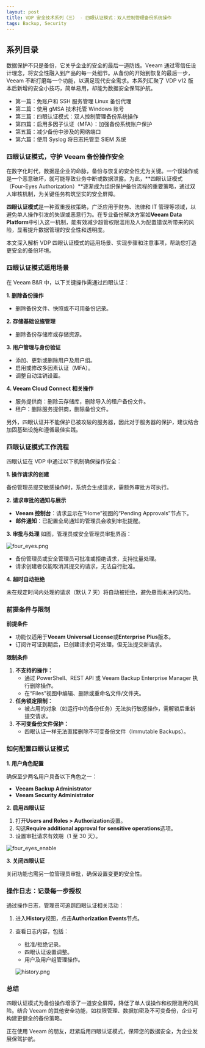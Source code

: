 ```yaml
---
layout: post
title: VDP 安全技术系列（三） - 四眼认证模式：双人控制管理备份系统操作
tags: Backup, Security
---
```


## 系列目录

数据保护不只是备份，它关乎企业的安全的最后一道防线。Veeam 通过零信任设计理念，将安全性融入到产品的每一处细节。从备份的开始到恢复的最后一步，Veeam 不断打磨每一个功能，以满足现代安全需求。本系列汇聚了 VDP v12 版本后新增的安全小技巧，简单易用，却能为数据安全保驾护航。

- 第一篇：免账户和 SSH 服务管理 Linux 备份代理
- 第二篇：使用 gMSA 技术托管 Windows 账号
- 第三篇：四眼认证模式：双人控制管理备份系统操作
- 第四篇：启用多因子认证（MFA）：加强备份系统账户保护
- 第五篇：减少备份中涉及的网络端口
- 第六篇：使用 Syslog 将日志托管至 SIEM 系统

### **四眼认证模式，守护 Veeam 备份操作安全**

在数字化时代，数据是企业的命脉，备份与恢复的安全性尤为关键。一个误操作或是一个恶意破坏，就可能导致业务中断或数据泄露。为此，**四眼认证模式（Four-Eyes Authorization）**逐渐成为组织保护备份流程的重要策略，通过双人审核机制，为关键任务构筑坚实的安全屏障。

**四眼认证模式**是一种双重授权策略，广泛应用于财务、法律和 IT 管理等领域，以避免单人操作引发的失误或恶意行为。在专业备份解决方案如**Veeam Data Platform**中引入这一机制，能有效减少超管权限滥用及人为配置错误所带来的风险，显著提升数据管理的安全性和透明度。

本文深入解析 VDP 四眼认证模式的适用场景、实现步骤和注意事项，帮助您打造更安全的备份环境。


### **四眼认证模式适用场景**

在 Veeam B&R 中，以下关键操作需通过四眼认证：

**1. 删除备份操作**

- 删除备份文件、快照或不可用备份记录。

**2. 存储基础设施管理**

- 删除备份存储库或存储资源。

**3. 用户管理与身份验证**

- 添加、更新或删除用户及用户组。
- 启用或修改多因素认证（MFA）。
- 调整自动注销设置。

**4. Veeam Cloud Connect 相关操作**

- 服务提供商：删除云存储库，删除导入的租户备份文件。
- 租户：删除服务提供商，删除备份文件。


另外，四眼认证并不能保护已被攻破的服务器，因此对于服务器的保护，建议结合加固基础设施和遵循最佳实践。




### **四眼认证模式工作流程**

四眼认证在 VDP 中通过以下机制确保操作安全：

**1. 操作请求的创建**

备份管理员提交敏感操作时，系统会生成请求，需额外审批方可执行。

**2. 请求审批的通知与展示**

- **Veeam 控制台**：请求显示在“Home”视图的“Pending Approvals”节点下。
- **邮件通知**：已配置全局通知的管理员会收到审批提醒。

**3. 审批与处理**
如图，管理员或安全管理员审批界面：

![four_eyes.png](https://s2.loli.net/2024/12/15/qTQMO6jel8mUXZ3.png)


- 备份管理员或安全管理员可批准或拒绝请求，支持批量处理。
- 请求创建者仅能取消其提交的请求，无法自行批准。

**4. 超时自动拒绝**

未在规定时间内处理的请求（默认 7 天）将自动被拒绝，避免悬而未决的风险。



### **前提条件与限制**

**前提条件**

- 功能仅适用于**Veeam Universal License**或**Enterprise Plus**版本。
- 订阅许可证到期后，已创建请求仍可处理，但无法提交新请求。

**限制条件**

1. **不支持的操作：**
   - 通过 PowerShell、REST API 或 Veeam Backup Enterprise Manager 执行删除操作。
   - 在“Files”视图中编辑、删除或重命名文件/文件夹。
2. **任务锁定限制：**
   - 被占用的对象（如运行中的备份任务）无法执行敏感操作，需解锁后重新提交请求。
3. **不可变备份文件保护：**
   - 四眼认证一样无法直接删除不可变备份文件（Immutable Backups）。



### **如何配置四眼认证模式**

**1. 用户角色配置**

确保至少两名用户具备以下角色之一：

- **Veeam Backup Administrator**
- **Veeam Security Administrator**

**2. 启用四眼认证**

1. 打开**Users and Roles > Authorization**设置。
2. 勾选**Require additional approval for sensitive operations**选项。
3. 设置审批请求有效期（1 至 30 天）。

![four_eyes_enable](https://s2.loli.net/2024/12/15/EjRraw8kIC5Hcvf.png)

**3. 关闭四眼认证**

关闭功能也需另一位管理员审批，确保设置变更的安全性。


### **操作日志：记录每一步授权**

通过操作日志，管理员可追踪四眼认证相关活动：

1. 进入**History**视图，点击**Authorization Events**节点。

2. 查看日志内容，包括：
   - 批准/拒绝记录。
   - 四眼认证设置调整。
   - 用户及用户组管理操作。
   
   ![history.png](https://s2.loli.net/2024/12/15/dzBy5OJQUohsYZk.png)


### **总结**

四眼认证模式为备份操作增添了一道安全屏障，降低了单人误操作和权限滥用的风险。结合 Veeam 的其他安全功能，如权限管理、数据加密及不可变备份，企业可构建更健全的备份策略。

正在使用 Veeam 的朋友，赶紧启用四眼认证模式，保障您的数据安全，为企业发展保驾护航。
